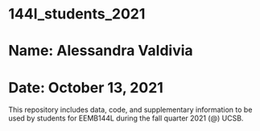 # 144l_students_2021

# Name: Alessandra Valdivia 
# Date: October 13, 2021

This repository includes data, code, and supplementary information to be used by students for EEMB144L during the fall quarter 2021 (@) UCSB.
